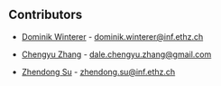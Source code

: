 Contributors                                                                       
------------                          
* [Dominik Winterer](https://wintered.github.io/) - dominik.winterer@inf.ethz.ch

* [Chengyu Zhang](http://chengyuzhang.com/) - dale.chengyu.zhang@gmail.com

* [Zhendong Su](https://people.inf.ethz.ch/suz/) - zhendong.su@inf.ethz.ch 

